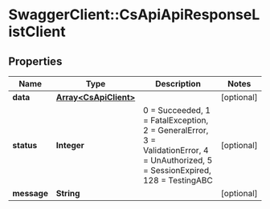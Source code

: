 # SwaggerClient::CsApiApiResponseListClient

## Properties
Name | Type | Description | Notes
------------ | ------------- | ------------- | -------------
**data** | [**Array&lt;CsApiClient&gt;**](CsApiClient.md) |  | [optional] 
**status** | **Integer** | 0 &#x3D; Succeeded, 1 &#x3D; FatalException, 2 &#x3D; GeneralError, 3 &#x3D; ValidationError, 4 &#x3D; UnAuthorized, 5 &#x3D; SessionExpired, 128 &#x3D; TestingABC | [optional] 
**message** | **String** |  | [optional] 


